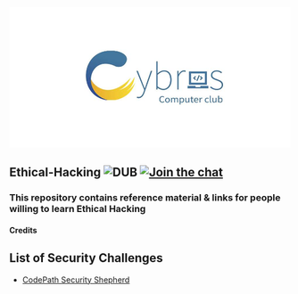 ![Cybros](https://github.com/phunsukwangdu/image/blob/master/cybros.jpg)

## Ethical-Hacking ![DUB](https://img.shields.io/dub/l/vibe-d.svg?style=flat) [![Join the chat](https://img.shields.io/badge/gitter-join%20chat%20%E2%86%92-brightgreen.svg)](https://gitter.im/LNMIIT-Computer-Club/Lobby)

### This repository contains reference material &amp; links for people willing to learn Ethical Hacking
#### Credits

## List of Security Challenges

- [CodePath Security Shepherd](https://security.codepath.com/login.jsp)
